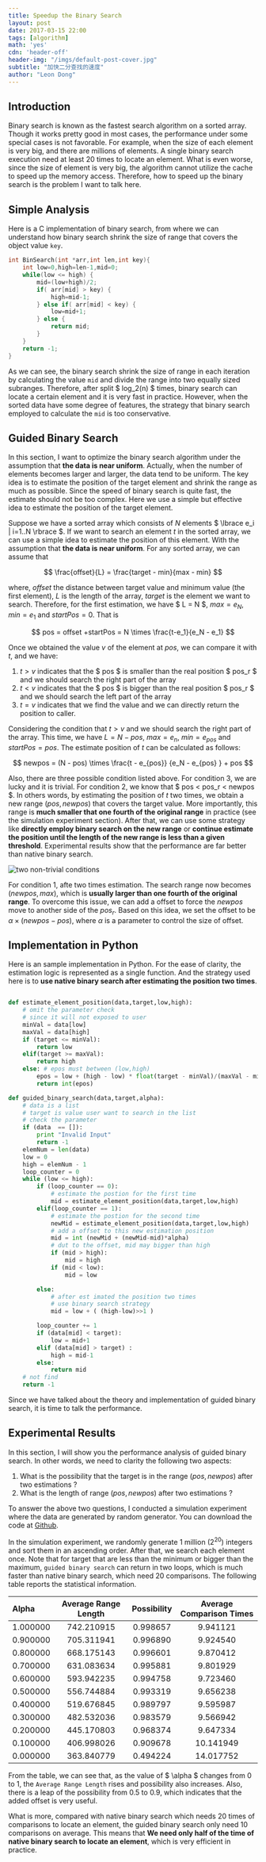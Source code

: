 ```yaml
---
title: Speedup the Binary Search
layout: post
date: 2017-03-15 22:00
tags: [algorithm]
math: 'yes'
cdn: 'header-off'
header-img: "/imgs/default-post-cover.jpg"
subtitle: "加快二分查找的速度"
author: "Leon Dong"
---
```


[1]: /figs/default/binary_search.png
[2]: https://github.com/LeonDong1993/blog_source_code

## Introduction

Binary search is known as the fastest search algorithm on a sorted array. Though it works pretty good in most cases, the performance under some special cases is not favorable. For example, when the size of each element is very big, and there are millions of elements. A single binary search execution need at least 20 times to locate an element. What is even worse, since the size of element is very big, the algorithm cannot utilize the cache to speed up the memory access. Therefore, how to speed up the binary search is the problem I want to talk here.

## Simple Analysis

Here is a C implementation of binary search, from where we can understand how binary search shrink the size of range that covers the object value `key`.

```c
int BinSearch(int *arr,int len,int key){
    int low=0,high=len-1,mid=0;
    while(low <= high) {
        mid=(low+high)/2;
        if( arr[mid] > key) {
            high=mid-1;
        } else if( arr[mid] < key) {
            low=mid+1;
        } else {
            return mid;
        }
    }
    return -1;
}
```
As we can see, the binary search shrink the size of range in each iteration by calculating the value `mid` and divide the range into two equally sized subranges. Therefore, after split $ log_2(n) $ times, binary search can locate a certain element and it is very fast in practice. However, when the sorted data have some degree of features, the strategy that binary search employed to calculate the `mid` is too conservative.

## Guided Binary Search

In this section, I want to optimize the binary search algorithm under the assumption that **the data is near uniform**. Actually, when the number of elements becomes larger and larger, the data tend to be uniform. The key idea is to estimate the position of the target element and shrink the range as much as possible. Since the speed of binary search is quite fast, the estimate should not be too complex. Here we use a simple but effective idea to estimate the position of the target element.

Suppose we have a sorted array which consists of $N$ elements $ \lbrace e_i | i=1..N \rbrace $. If we want to search an element $t$ in the sorted array, we can use a simple idea to estimate the position of this element. With the assumption that **the data is near uniform**. For any sorted array, we can assume that

$$ \frac{offset}{L} = \frac{target - min}{max - min} $$

where, $offset$ the distance between target value and minimum value (the first element), $L$ is the length of the array, $target$ is the element we want to search. Therefore, for the first estimation, we have $ L = N $, $max = e_N$, $min = e_1$ and $startPos = 0$. That is

$$ pos = offset +startPos = N \times \frac{t-e_1}{e_N - e_1} $$

Once we obtained the value $v$ of the element at $pos$,  we can compare it with $t$, and we have:

1. $t > v$ indicates that the $ pos $ is smaller than the real position $ pos_r $ and we should search the right part of the array
1. $t < v$ indicates that the $ pos $ is bigger than the real position $ pos_r $ and we should search the left part of the array
1. $t = v$ indicates that we find the value and we can directly return the position to caller.

Considering the condition that $t > v$ and we should search the right part of the array. This time, we have $L = N - pos$, $max = e_n$, $min = e_{pos}$ and $startPos = pos$. The estimate position of $t$ can be calculated as follows:

$$ newpos = (N - pos) \times \frac{t - e_{pos}} {e_N - e_{pos} }  + pos $$

Also, there are three possible condition listed above. For condition 3, we are lucky and it is trivial. For condition 2, we know that $ pos < pos_r < newpos $. In others words, by estimating the position of $t$ two times, we obtain a new range $(pos,newpos)$ that covers the target value. More importantly, this range is **much smaller that one fourth of the original range** in practice (see the simulation experiment section). After that, we can use some strategy like **directly employ binary search on the new range** or **continue estimate the position until the length of the new range is less than a given threshold**. Experimental results show that the performance are far better than native binary search.

![two non-trivial conditions][1]

For condition 1, afte two times estimation. The search range now becomes $(newpos,max)$, which is **usually larger than one fourth of the original range**. To overcome this issue, we can add a offset to force the $newpos$ move to another side of the $pos_r$. Based on this idea, we set the offset to be $\alpha \times (newpos - pos)$, where $\alpha$ is a parameter to control the size of offset.

## Implementation in Python
Here is an sample implementation in Python. For the ease of clarity, the estimation logic is represented as a single function. And the strategy used here is to **use native binary search after estimating the position two times**.

```python

def estimate_element_position(data,target,low,high):
    # omit the parameter check
    # since it will not exposed to user
    minVal = data[low]
    maxVal = data[high]
    if (target <= minVal):
        return low
    elif(target >= maxVal):
        return high
    else: # epos must between (low,high)
        epos = low + (high - low) * float(target - minVal)/(maxVal - minVal)
        return int(epos)

def guided_binary_search(data,target,alpha):
    # data is a list
    # target is value user want to search in the list
    # check the parameter
    if (data  == []):
        print "Invalid Input"
        return -1
    elemNum = len(data)
    low = 0
    high = elemNum - 1
    loop_counter = 0
    while (low <= high):
        if (loop_counter == 0):
            # estimate the postion for the first time
            mid = estimate_element_position(data,target,low,high)
        elif(loop_counter == 1):
            # estimate the postion for the second time
            newMid = estimate_element_position(data,target,low,high)
            # add a offset to this new estimation position
            mid = int (newMid + (newMid-mid)*alpha)
            # dut to the offset, mid may bigger than high
            if (mid > high):
                mid = high
            if (mid < low):
                mid = low

        else:
            # after est imated the position two times
            # use binary search strategy
            mid = low + ( (high-low)>>1 )

        loop_counter += 1
        if (data[mid] < target):
            low = mid+1
        elif (data[mid] > target) :
            high = mid-1
        else:
            return mid
    # not find
    return -1

```
Since we have talked about the theory and implementation of guided binary search, it is time to talk the performance.

## Experimental Results

In this section, I will show you the performance analysis of guided binary search. In other words, we need to clarity the following two aspects:

1. What is the possibility that the target is in the range $(pos,newpos)$ after two estimations ?
1. What is the length of range $(pos,newpos)$ after two estimations ?

To answer the above two questions, I conducted a simulation experiment where the data are generated by random generator. You can download the code at [Github][2].

In the simulation experiment, we randomly generate 1 million ($2^{20}$) integers and sort them in an ascending order. After that, we search each element once. Note that for target that are less than the minimum or bigger than the maximum, `guided binary search` can return in two loops, which is much faster than native binary search, which need 20 comparisons. The following table reports the statistical information.

| Alpha |  Average Range Length| Possibility | Average Comparison Times|
|:------------- |:-------------:| :-----:|:-----:|
|1.000000 | 742.210915 | 0.998657|9.941121 |
|0.900000 | 705.311941 | 0.996890|9.924540 |
|0.800000 | 668.175143 | 0.996601|9.870412 |
|0.700000 | 631.083634 | 0.995881|9.801929 |
|0.600000 | 593.942235 | 0.994758|9.723460 |
|0.500000 | 556.744884 | 0.993319|9.656238 |
|0.400000 | 519.676845 | 0.989797|9.595987 |
|0.300000 | 482.532036 | 0.983579|9.566942 |
|0.200000 | 445.170803 | 0.968374|9.647334 |
|0.100000 | 406.998026 | 0.909678|10.141949 |
|0.000000 | 363.840779 | 0.494224|14.017752 |

From the table, we can see that, as the value of $ \alpha $ changes from 0 to 1, the `Average Range Length` rises and possibility also increases. Also, there is a leap of the possibility from 0.5 to 0.9, which indicates that the added offset is very useful.

What is more, compared with native binary search which needs 20 times of comparisons to locate an element, the guided binary search only need 10 comparisons on average. This means that **We need only half of the time of native binary search to locate an element**, which is very efficient in practice.